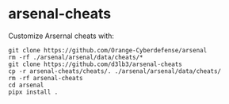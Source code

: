 # arsenal-cheats

Customize Arsernal cheats with:

```
git clone https://github.com/Orange-Cyberdefense/arsenal
rm -rf ./arsenal/arsenal/data/cheats/*
git clone https://github.com/d3lb3/arsenal-cheats
cp -r arsenal-cheats/cheats/. ./arsenal/arsenal/data/cheats/
rm -rf arsenal-cheats
cd arsenal
pipx install .
```
